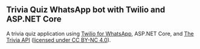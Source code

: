 ## Trivia Quiz WhatsApp bot with Twilio and ASP.NET Core
A trivia quiz application using [Twilio for WhatsApp](https://www.twilio.com/docs/whatsapp/api), ASP.NET Core, and [The Trivia API](https://the-trivia-api.com/) ([licensed under CC BY-NC 4.0](https://creativecommons.org/licenses/by-nc/4.0/)).